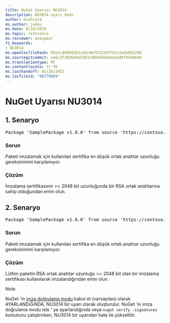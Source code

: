 ```yaml
---
title: NuGet Uyarısı NU3014
description: NU3014 uyarı kodu
author: mishra14
ms.author: jodou
ms.date: 8/16/2018
ms.topic: reference
ms.reviewer: anangaur
f1_keywords:
- NU3014
ms.openlocfilehash: 09a1c868093b1a10c9efb322df763c3a4a685296
ms.sourcegitcommit: ee6c3f203648a5561c809db54ebeb1d0f0598b68
ms.translationtype: MT
ms.contentlocale: tr-TR
ms.lasthandoff: 01/26/2021
ms.locfileid: "98779869"
---
```

# <a name="nuget-warning-nu3014"></a>NuGet Uyarısı NU3014

## <a name="scenario-1"></a>1\. Senaryo

<pre>Package 'SamplePackage v1.0.0' from source 'https://contoso.com/index.json': The signing certificate does not meet a minimum public key length requirement.</pre>

### <a name="issue"></a>Sorun

Paketi imzalamak için kullanılan sertifika en düşük ortak anahtar uzunluğu gereksinimini karşılamıyor.


### <a name="solution"></a>Çözüm

İmzalama sertifikasının >= 2048 bit uzunluğunda bir RSA ortak anahtarına sahip olduğundan emin olun.



## <a name="scenario-2"></a>2\. Senaryo

<pre>Package 'SamplePackage v1.0.0' from source 'https://contoso.com/index.json': The primary signature's certificate does not meet a minimum public key length requirement.</pre>

### <a name="issue"></a>Sorun

Paketi imzalamak için kullanılan sertifika en düşük ortak anahtar uzunluğu gereksinimini karşılamıyor.


### <a name="solution"></a>Çözüm

Lütfen paketin RSA ortak anahtar uzunluğu >= 2048 bit olan bir imzalama sertifikası kullanılarak imzalandığından emin olun.


> [!Note]
> NuGet 'in [imza doğrulama modu](../../consume-packages/installing-signed-packages.md#configure-package-signature-requirements) kabul et (varsayılan) olarak AYARLANDıĞıNDA, NU3014 bir uyarı olarak oluşturulur. NuGet 'in imza doğrulama modu iste ' ye ayarlandığında veya `nuget verify -signatures` komutunu çalıştırırken, NU3014 bir uyarıdan hata ile yükseltilir. 
